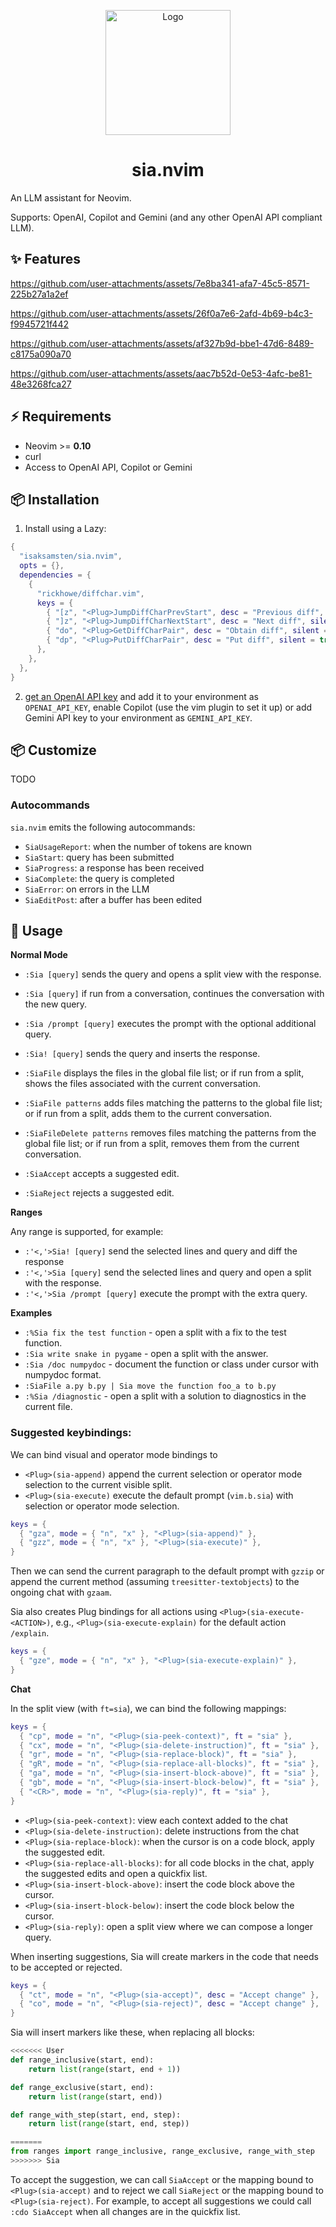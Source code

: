 <p align="center">
<img src="https://raw.githubusercontent.com/isaksamsten/sia.nvim/refs/heads/main/assets/logo.png?raw=true" alt="Logo" width="200px">
</p>
<h1 align="center">sia.nvim</h1>

An LLM assistant for Neovim.

Supports: OpenAI, Copilot and Gemini (and any other OpenAI API compliant LLM).

## ✨ Features
 
https://github.com/user-attachments/assets/7e8ba341-afa7-45c5-8571-225b27a1a2ef

https://github.com/user-attachments/assets/26f0a7e6-2afd-4b69-b4c3-f9945721f442

https://github.com/user-attachments/assets/af327b9d-bbe1-47d6-8489-c8175a090a70

https://github.com/user-attachments/assets/aac7b52d-0e53-4afc-be81-48e3268fca27

## ⚡️ Requirements

- Neovim >= **0.10**
- curl
- Access to OpenAI API, Copilot or Gemini

## 📦 Installation

1. Install using a Lazy:

```lua
{
  "isaksamsten/sia.nvim",
  opts = {},
  dependencies = {
    {
      "rickhowe/diffchar.vim",
      keys = {
        { "[z", "<Plug>JumpDiffCharPrevStart", desc = "Previous diff", silent = true },
        { "]z", "<Plug>JumpDiffCharNextStart", desc = "Next diff", silent = true },
        { "do", "<Plug>GetDiffCharPair", desc = "Obtain diff", silent = true },
        { "dp", "<Plug>PutDiffCharPair", desc = "Put diff", silent = true },
      },
    },
  },
}
```

2. [get an OpenAI API key](https://platform.openai.com/docs/api-reference/introduction) and add it to your environment as `OPENAI_API_KEY`, enable Copilot (use the vim plugin to set it up) or add Gemini API key to your environment as `GEMINI_API_KEY`.

## 📦 Customize

TODO

### Autocommands

`sia.nvim` emits the following autocommands:

- `SiaUsageReport`: when the number of tokens are known
- `SiaStart`: query has been submitted
- `SiaProgress`: a response has been received
- `SiaComplete`: the query is completed
- `SiaError`: on errors in the LLM
- `SiaEditPost`: after a buffer has been edited

## 🚀 Usage

**Normal Mode**

- `:Sia [query]` sends the query and opens a split view with the response.
- `:Sia [query]` if run from a conversation, continues the conversation with the new query.
- `:Sia /prompt [query]` executes the prompt with the optional additional query.
- `:Sia! [query]` sends the query and inserts the response.

- `:SiaFile` displays the files in the global file list; or if run from a split, shows the files associated with the current conversation.
- `:SiaFile patterns` adds files matching the patterns to the global file list; or if run from a split, adds them to the current conversation.
- `:SiaFileDelete patterns` removes files matching the patterns from the global file list; or if run from a split, removes them from the current conversation.

- `:SiaAccept` accepts a suggested edit.
- `:SiaReject` rejects a suggested edit.

**Ranges**

Any range is supported, for example:

- `:'<,'>Sia! [query]` send the selected lines and query and diff the response
- `:'<,'>Sia [query]` send the selected lines and query and open a split with the response.
- `:'<,'>Sia /prompt [query]` execute the prompt with the extra query.

**Examples**

- `:%Sia fix the test function` - open a split with a fix to the test function.
- `:Sia write snake in pygame` - open a split with the answer.
- `:Sia /doc numpydoc` - document the function or class under cursor with numpydoc format.
- `:SiaFile a.py b.py | Sia move the function foo_a to b.py`
- `:%Sia /diagnostic` - open a split with a solution to diagnostics in the current file.

### Suggested keybindings:

We can bind visual and operator mode bindings to

- `<Plug>(sia-append)` append the current selection or operator mode selection
  to the current visible split.
- `<Plug>(sia-execute)` execute the default prompt (`vim.b.sia`) with
  selection or operator mode selection.

```lua
keys = {
  { "gza", mode = { "n", "x" }, "<Plug>(sia-append)" },
  { "gzz", mode = { "n", "x" }, "<Plug>(sia-execute)" },
}
```

Then we can send the current paragraph to the default prompt with `gzzip` or
append the current method (assuming `treesitter-textobjects`) to the ongoing
chat with `gzaam`.

Sia also creates Plug bindings for all actions using
`<Plug>(sia-execute-<ACTION>)`, e.g., `<Plug>(sia-execute-explain)` for the
default action `/explain`.

```lua
keys = {
  { "gze", mode = { "n", "x" }, "<Plug>(sia-execute-explain)" },
}
```

**Chat**

In the split view (with `ft=sia`), we can bind the following mappings:

```lua
keys = {
  { "cp", mode = "n", "<Plug>(sia-peek-context)", ft = "sia" },
  { "cx", mode = "n", "<Plug>(sia-delete-instruction)", ft = "sia" },
  { "gr", mode = "n", "<Plug>(sia-replace-block)", ft = "sia" },
  { "gR", mode = "n", "<Plug>(sia-replace-all-blocks)", ft = "sia" },
  { "ga", mode = "n", "<Plug>(sia-insert-block-above)", ft = "sia" },
  { "gb", mode = "n", "<Plug>(sia-insert-block-below)", ft = "sia" },
  { "<CR>", mode = "n", "<Plug>(sia-reply)", ft = "sia" },
}
```

- `<Plug>(sia-peek-context)`: view each context added to the chat
- `<Plug>(sia-delete-instruction)`: delete instructions from the chat
- `<Plug>(sia-replace-block)`: when the cursor is on a code block, apply the suggested edit.
- `<Plug>(sia-replace-all-blocks)`: for all code blocks in the chat, apply the suggested edits and open a quickfix list.
- `<Plug>(sia-insert-block-above)`: insert the code block above the cursor.
- `<Plug>(sia-insert-block-below)`: insert the code block below the cursor.
- `<Plug>(sia-reply)`: open a split view where we can compose a longer query.

When inserting suggestions, Sia will create markers in the code that needs to be accepted or rejected.

```lua
keys = {
  { "ct", mode = "n", "<Plug>(sia-accept)", desc = "Accept change" },
  { "co", mode = "n", "<Plug>(sia-reject)", desc = "Accept change" },
}
```

Sia will insert markers like these, when replacing all blocks:

```python
<<<<<<< User
def range_inclusive(start, end):
    return list(range(start, end + 1))

def range_exclusive(start, end):
    return list(range(start, end))

def range_with_step(start, end, step):
    return list(range(start, end, step))

=======
from ranges import range_inclusive, range_exclusive, range_with_step
>>>>>>> Sia
```

To accept the suggestion, we can call `SiaAccept` or the mapping bound to
`<Plug>(sia-accept)` and to reject we call `SiaReject` or the mapping bound to
`<Plug>(sia-reject)`. For example, to accept all suggestions we could call
`:cdo SiaAccept` when all changes are in the quickfix list.
